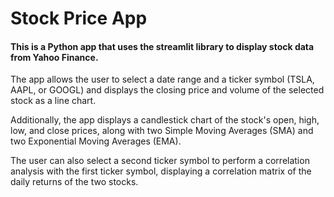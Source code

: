 # Stock Price App

#### This is a Python app that uses the streamlit library to display stock data from Yahoo Finance.
The app allows the user to select a date range and a ticker symbol (TSLA, AAPL, or GOOGL) and displays
the closing price and volume of the selected stock as a line chart.

 Additionally, the app displays a candlestick chart of the stock's open, high, low, and close prices, 
 along with two Simple Moving Averages (SMA) and two Exponential Moving Averages (EMA). 
 
 The user can also select a second ticker symbol to perform a correlation analysis with the first ticker symbol,
 displaying a correlation matrix of the daily returns of the two stocks.
 
 
